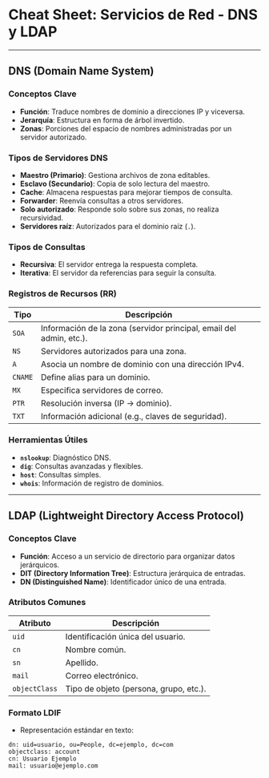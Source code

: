 # Cheat Sheet: Servicios de Red - DNS y LDAP

---

## DNS (Domain Name System)
### Conceptos Clave
- **Función**: Traduce nombres de dominio a direcciones IP y viceversa.
- **Jerarquía**: Estructura en forma de árbol invertido.
- **Zonas**: Porciones del espacio de nombres administradas por un servidor autorizado.

### Tipos de Servidores DNS
- **Maestro (Primario)**: Gestiona archivos de zona editables.
- **Esclavo (Secundario)**: Copia de solo lectura del maestro.
- **Cache**: Almacena respuestas para mejorar tiempos de consulta.
- **Forwarder**: Reenvía consultas a otros servidores.
- **Solo autorizado**: Responde solo sobre sus zonas, no realiza recursividad.
- **Servidores raíz**: Autorizados para el dominio raíz (`.`).

### Tipos de Consultas
- **Recursiva**: El servidor entrega la respuesta completa.
- **Iterativa**: El servidor da referencias para seguir la consulta.

### Registros de Recursos (RR)
| **Tipo**  | **Descripción**                                                                 |
|-----------|---------------------------------------------------------------------------------|
| `SOA`     | Información de la zona (servidor principal, email del admin, etc.).            |
| `NS`      | Servidores autorizados para una zona.                                          |
| `A`       | Asocia un nombre de dominio con una dirección IPv4.                            |
| `CNAME`   | Define alias para un dominio.                                                  |
| `MX`      | Especifica servidores de correo.                                               |
| `PTR`     | Resolución inversa (IP -> dominio).                                            |
| `TXT`     | Información adicional (e.g., claves de seguridad).                             |

### Herramientas Útiles
- **`nslookup`**: Diagnóstico DNS.
- **`dig`**: Consultas avanzadas y flexibles.
- **`host`**: Consultas simples.
- **`whois`**: Información de registro de dominios.

---

## LDAP (Lightweight Directory Access Protocol)
### Conceptos Clave
- **Función**: Acceso a un servicio de directorio para organizar datos jerárquicos.
- **DIT (Directory Information Tree)**: Estructura jerárquica de entradas.
- **DN (Distinguished Name)**: Identificador único de una entrada.

### Atributos Comunes
| **Atributo** | **Descripción**                         |
|--------------|-----------------------------------------|
| `uid`        | Identificación única del usuario.       |
| `cn`         | Nombre común.                          |
| `sn`         | Apellido.                              |
| `mail`       | Correo electrónico.                    |
| `objectClass`| Tipo de objeto (persona, grupo, etc.).  |

### Formato LDIF
- Representación estándar en texto:
```ldif
dn: uid=usuario, ou=People, dc=ejemplo, dc=com
objectclass: account
cn: Usuario Ejemplo
mail: usuario@ejemplo.com

